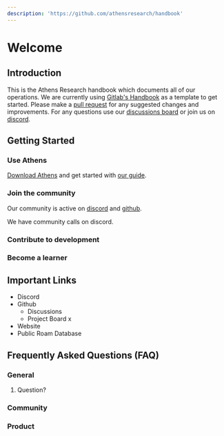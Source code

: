 ```yaml
---
description: 'https://github.com/athensresearch/handbook'
---
```


# Welcome

## Introduction

This is the Athens Research handbook which documents all of our operations. We are currently using [Gitlab's Handbook](https://about.gitlab.com/handbook/#company) as a template to get started. Please make a [pull request](https://github.com/athensresearch/handbook/pulls) for any suggested changes and improvements. For any questions use our [discussions board](https://github.com/athensresearch/athens/discussions) or join us on [discord](https://discord.gg/as9h8yHNfD).

## Getting Started

### Use Athens

[Download Athens](https://github.com/athensresearch/athens/releases) and get started with [our guide](for-users/athens-guide/).

### Join the community

Our community is active on [discord](https://discord.gg/as9h8yHNfD) and [github](https://github.com/athensresearch/athens/discussions).

We have community calls on discord.

### Contribute to development

### Become a learner



## Important Links

* Discord
* Github
  * Discussions
  * Project Board x
* Website
* Public Roam Database

## Frequently Asked Questions \(FAQ\)

### General

1. Question?

### Community

### Product

### 

